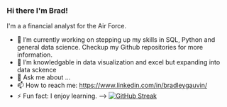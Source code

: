 ### Hi there I'm Brad!

I'm a a financial analyst for the Air Force.

- 🔭 I’m currently working on stepping up my skills in SQL, Python and general data science.  Checkup my Github repositories for more information. 
- 🌱 I’m knowledgable in data visualization and excel but expanding into data sckence
- 💬 Ask me about ...
- 📫 How to reach me: https://www.linkedin.com/in/bradleygauvin/
- ⚡ Fun fact: I enjoy learning.
-->
[![GitHub Streak](https://github-readme-streak-stats.herokuapp.com?user=bradgauvin&theme=dark)](https://git.io/streak-stats)
